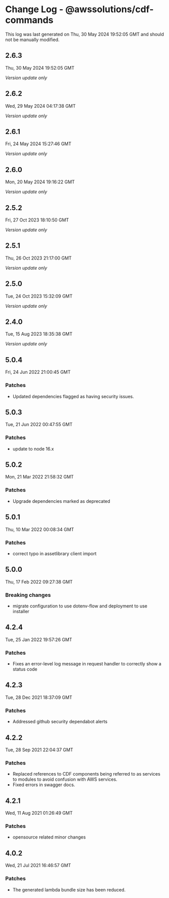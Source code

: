 # Change Log - @awssolutions/cdf-commands

This log was last generated on Thu, 30 May 2024 19:52:05 GMT and should not be manually modified.

## 2.6.3
Thu, 30 May 2024 19:52:05 GMT

_Version update only_

## 2.6.2
Wed, 29 May 2024 04:17:38 GMT

_Version update only_

## 2.6.1
Fri, 24 May 2024 15:27:46 GMT

_Version update only_

## 2.6.0
Mon, 20 May 2024 19:16:22 GMT

_Version update only_

## 2.5.2
Fri, 27 Oct 2023 18:10:50 GMT

_Version update only_

## 2.5.1
Thu, 26 Oct 2023 21:17:00 GMT

_Version update only_

## 2.5.0
Tue, 24 Oct 2023 15:32:09 GMT

_Version update only_

## 2.4.0
Tue, 15 Aug 2023 18:35:38 GMT

_Version update only_

## 5.0.4
Fri, 24 Jun 2022 21:00:45 GMT

### Patches

- Updated dependencies flagged as having security issues.

## 5.0.3
Tue, 21 Jun 2022 00:47:55 GMT

### Patches

- update to node 16.x

## 5.0.2
Mon, 21 Mar 2022 21:58:32 GMT

### Patches

- Upgrade dependencies marked as deprecated

## 5.0.1
Thu, 10 Mar 2022 00:08:34 GMT

### Patches

- correct typo in assetlibrary client import

## 5.0.0
Thu, 17 Feb 2022 09:27:38 GMT

### Breaking changes

- migrate configuration to use dotenv-flow and deployment to use installer

## 4.2.4
Tue, 25 Jan 2022 19:57:26 GMT

### Patches

- Fixes an error-level log message in request handler to correctly show a status code

## 4.2.3
Tue, 28 Dec 2021 18:37:09 GMT

### Patches

- Addressed github security dependabot alerts

## 4.2.2
Tue, 28 Sep 2021 22:04:37 GMT

### Patches

- Replaced references to CDF components being referred to as services to modules to avoid confusion with AWS services.
- Fixed errors in swagger docs.

## 4.2.1
Wed, 11 Aug 2021 01:26:49 GMT

### Patches

- opensource related minor changes

## 4.0.2
Wed, 21 Jul 2021 16:46:57 GMT

### Patches

- The generated lambda bundle size has been reduced.

